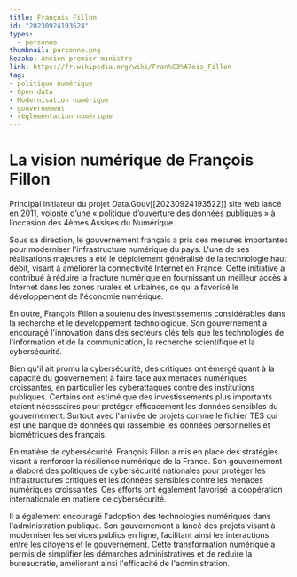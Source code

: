 ```yaml
---
title: François Fillon
id: "20230924193624"
types:
  - personne
thumbnail: personne.png
kezako: Ancien premier ministre
link: https://fr.wikipedia.org/wiki/Fran%C3%A7ois_Fillon
tag:
- politique numérique
- Open data
- Modernisation numérique
- gouvernement
- règlementation numérique
---
```

# La vision numérique de François Fillon

Principal initiateur du projet Data.Gouv[[20230924193522]] site web lancé en 2011, volonté d’une « politique d’ouverture des données publiques » à l’occasion des 4èmes Assises du Numérique. 

Sous sa direction, le gouvernement français a pris des mesures importantes pour moderniser l'infrastructure numérique du pays. L'une de ses réalisations majeures a été le déploiement généralisé de la technologie haut débit, visant à améliorer la connectivité Internet en France. Cette initiative a contribué à réduire la fracture numérique en fournissant un meilleur accès à Internet dans les zones rurales et urbaines, ce qui a favorisé le développement de l'économie numérique.

En outre, François Fillon a soutenu des investissements considérables dans la recherche et le développement technologique. Son gouvernement a encouragé l'innovation dans des secteurs clés tels que les technologies de l'information et de la communication, la recherche scientifique et la cybersécurité. 

Bien qu'il ait promu la cybersécurité, des critiques ont émergé quant à la capacité du gouvernement à faire face aux menaces numériques croissantes, en particulier les cyberattaques contre des institutions publiques. Certains ont estimé que des investissements plus importants étaient nécessaires pour protéger efficacement les données sensibles du gouvernement. Surtout avec l'arrivée de projets comme le fichier TES qui est une banque de données qui rassemble les données personnelles et biométriques des français.

En matière de cybersécurité, François Fillon a mis en place des stratégies visant à renforcer la résilience numérique de la France. Son gouvernement a élaboré des politiques de cybersécurité nationales pour protéger les infrastructures critiques et les données sensibles contre les menaces numériques croissantes. Ces efforts ont également favorisé la coopération internationale en matière de cybersécurité.

Il a également encouragé l'adoption des technologies numériques dans l'administration publique. Son gouvernement a lancé des projets visant à moderniser les services publics en ligne, facilitant ainsi les interactions entre les citoyens et le gouvernement. Cette transformation numérique a permis de simplifier les démarches administratives et de réduire la bureaucratie, améliorant ainsi l'efficacité de l'administration.